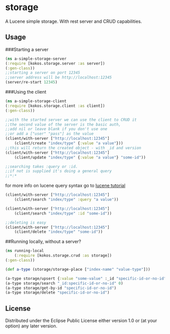 # storage

A Lucene simple storage. With rest server and CRUD capabilities.

## Usage
###Starting a server
```clojure
(ns a-simple-storage-server
(:require [kokos.storage.server :as server])
(:gen-class))
;;starting a server on port 12345
;;server address will be http://localhost:12345
(server/re-start 12345)
```
###Using the client
```clojure
(ns a-simple-storage-client
(:require [kokos.storage.client :as client])
(:gen-class))

;;with the started server we can use the client to CRUD it
;;the second value of the server is the basic auth, 
;;add nil or leave blank if you don't use one
;;or add a ["user" "pass"] as the value
(client/with-server ["http://localhost:12345"]
	(client/create "index/type" {:value "a value"}))
;;this will return the created object - with _id and version
(client/with-server ["http://localhost:12345"]
	(client/update "index/type" {:value "a value"} "some-id"))

;;searching takes :query or :id. 
;;if not is supplied it's doing a general query
;;*:*
```

for more info on lucene query syntax
go to  [lucene tutorial](http://www.lucenetutorial.com/lucene-query-syntax.html)

```clojure
(client/with-server ["http://localhost:12345"]
	(client/search "index/type" :query "a value"))

(client/with-server ["http://localhost:12345"]
	(client/search "index/type" :id "some-id"))

;;deleting is easy
(client/with-server ["http://localhost:12345"]
	(client/delete "index/type" "some-id"))

```

##Running locally, without a server?
```clojure
(ns running-local
	(:require [kokos.storage.crud :as storage])
(:gen-class))

(def a-type (storage/storage-place ["index-name" "value-type"]))

(a-type storage/upsert {:value "some-value" :_id "specific-id-or-no-id"})
(a-type storage/search "_id:specific-id-or-no-id" 0)
(a-type storage/get-by-id "specific-id-or-no-id")
(a-type storage/delete "specific-id-or-no-id")

```



## License

Distributed under the Eclipse Public License either version 1.0 or (at
your option) any later version.
